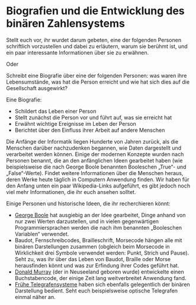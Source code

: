# Biografien und die Entwicklung des binären Zahlensystems

Stellt euch vor, ihr wurdet darum gebeten, eine der folgenden Personen schriftlich vorzustellen und dabei zu erläutern, warum sie berühmt ist, und ein paar interessante Informationen über sie zu erwähnen.

Oder

Schreibt eine Biografie über eine der folgenden Personen: was waren ihre Lebensumstände, was hat die Person erreicht und wie hat sich dies auf die Gesellschaft ausgewirkt?

Eine Biografie:

- Schildert das Leben einer Person
- Stellt zunächst die Person vor und führt auf, was sie erreicht hat
- Erwähnt wichtige Ereignisse im Leben der Person
- Berichtet über den Einfluss ihrer Arbeit auf andere Menschen

Die Anfänge der Informatik liegen Hunderte von Jahren zurück, als die Menschen darüber nachzudenken begannen, wie Daten dargestellt und verarbeitet werden können. Einige der modernen Konzepte wurden nach Personen benannt, die an den anfänglichen Ideen gearbeitet haben (wie beispielsweise die nach George Boole benannten Booleschen „True“- und „False“-Werte). Findet weitere Informationen über die Menschen heraus, deren Werke heute täglich in Computern Anwendung finden. Wir haben für den Anfang unten ein paar Wikipedia-Links aufgeführt, es gibt jedoch noch viel mehr Informationen, die ihr euch ansehen solltet.

Einige Personen und historische Ideen, die ihr recherchieren könnt:

- [George Boole](https://en.wikipedia.org/wiki/George_Boole) hat ausgiebig an der Idee gearbeitet, Dinge anhand von nur zwei Werten darzustellen, und in vielen gegenwärtigen Programmiersprachen werden die nach ihm benannten „Booleschen Variablen“ verwendet.
- Baudot, Fernschreibcodes, Brailleschrift, Morsecode hängen alle mit binären Darstellungen zusammen (obgleich beim Morsecode in Wirklichkeit drei Symbole verwendet werden: Punkt, Strich und Pause). Seht zu, was ihr über das Leben von Baudot, Braille oder Morse herausfinden könnt und was zur Erfindung ihrer Codes geführt hat.
- [Donald Murray](https://en.wikipedia.org/wiki/Donald_Murray_%28inventor%29) (der in Neuseeland geboren wurde) entwickelte einen Buchstabencode, der einige Zeit lang weitverbreitet Anwendung fand.
- [Frühe Telegrafensysteme](https://en.wikipedia.org/wiki/Semaphore_line) haben sich ebenfalls gelegentlich der binären Darstellung bedient. Seht euch beispielsweise optische Telegrafen einmal näher an.